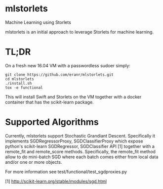 # mlstorlets
Machine Learning using Storlets

mlstorlets is an initial approach to leverage Storlets for
machine learning.

# TL;DR
On a fresh new 16.04 VM with a passwordless sudoer simply:

```
git clone https://github.com/eranr/mlstorlets.git
cd mlstorlets
./install.sh
tox -e functional
```

This will install Swift and Storlets on the VM together with
a docker container that has the scikit-learn package.

# Supported Algorithms
Currently, mlstorlets support Stochastic Grandiant Descent.
Specifically it implements SGDRegressorProxy,
SGDClassifierProxy which expose python's scikit-learn
SGDRegressor, SGDClassifier API [1] together with a
remote_fit and remote_score methods. Specifically,
the remote_fit method allow to do mini-batch SGD
where each batch comes either from local data and/or
one or more objects.

For more information see test/functional/test_sgdproxies.py

[1] http://scikit-learn.org/stable/modules/sgd.html
